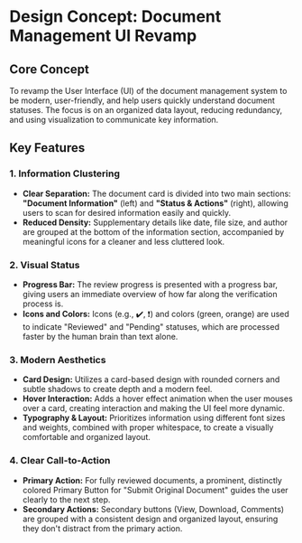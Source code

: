 # **Design Concept: Document Management UI Revamp**

## **Core Concept**

To revamp the User Interface (UI) of the document management system to be modern, user-friendly, and help users quickly understand document statuses. The focus is on an organized data layout, reducing redundancy, and using visualization to communicate key information.

## **Key Features**

### **1\. Information Clustering**

* **Clear Separation:** The document card is divided into two main sections: **"Document Information"** (left) and **"Status & Actions"** (right), allowing users to scan for desired information easily and quickly.  
* **Reduced Density:** Supplementary details like date, file size, and author are grouped at the bottom of the information section, accompanied by meaningful icons for a cleaner and less cluttered look.

### **2\. Visual Status**

* **Progress Bar:** The review progress is presented with a progress bar, giving users an immediate overview of how far along the verification process is.  
* **Icons and Colors:** Icons (e.g., ✔️, ❗) and colors (green, orange) are used to indicate "Reviewed" and "Pending" statuses, which are processed faster by the human brain than text alone.

### **3\. Modern Aesthetics**

* **Card Design:** Utilizes a card-based design with rounded corners and subtle shadows to create depth and a modern feel.  
* **Hover Interaction:** Adds a hover effect animation when the user mouses over a card, creating interaction and making the UI feel more dynamic.  
* **Typography & Layout:** Prioritizes information using different font sizes and weights, combined with proper whitespace, to create a visually comfortable and organized layout.

### **4\. Clear Call-to-Action**

* **Primary Action:** For fully reviewed documents, a prominent, distinctly colored Primary Button for "Submit Original Document" guides the user clearly to the next step.  
* **Secondary Actions:** Secondary buttons (View, Download, Comments) are grouped with a consistent design and organized layout, ensuring they don't distract from the primary action.